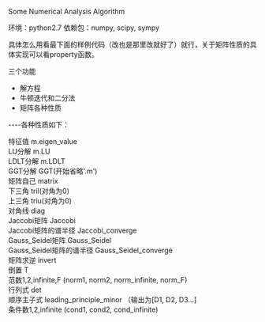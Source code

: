 Some Numerical Analysis Algorithm

环境：python2.7
依赖包：numpy, scipy, sympy

具体怎么用看最下面的样例代码（改也是那里改就好了）就行，关于矩阵性质的具体实现可以看property函数。

三个功能
* 解方程
* 牛顿迭代和二分法
* 矩阵各种性质

----各种性质如下：

特征值 m.eigen_value  
LU分解 m.LU  
LDLT分解 m.LDLT  
GGT分解 GGT(开始省略'.m')  
矩阵自己 matrix  
下三角 tril(对角为0)  
上三角 triu(对角为0)  
对角线 diag  
Jaccobi矩阵 Jaccobi  
Jaccobi矩阵的谱半径 Jaccobi_converge  
Gauss_Seidel矩阵 Gauss_Seidel  
Gauss_Seidel矩阵的谱半径 Gauss_Seidel_converge  
矩阵求逆 invert  
倒置 T  
范数1,2,infinite,F (norm1, norm2, norm_infinite, norm_F)  
行列式 det  
顺序主子式 leading_principle_minor （输出为[D1, D2, D3...]  
条件数1,2,infinite (cond1, cond2, cond_infinite)  




